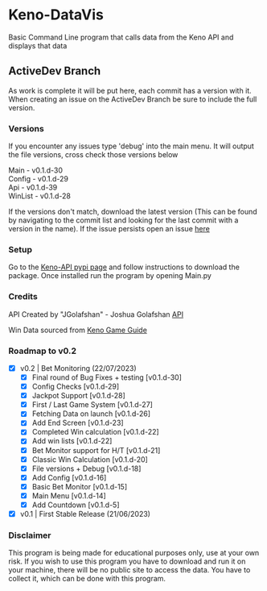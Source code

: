 # Keno-DataVis
Basic Command Line program that calls data from the Keno API and displays that data

## ActiveDev Branch
As work is complete it will be put here, each commit has a version with it.
When creating an issue on the ActiveDev Branch be sure to include the full version.

### Versions
If you encounter any issues type 'debug' into the main menu.
It will output the file versions, cross check those versions below

Main - v0.1.d-30\
Config - v0.1.d-29\
Api - v0.1.d-39\
WinList - v0.1.d-28

If the versions don't match, download the latest version (This can be found by navigating to the commit list and looking for the last commit with a version in the name). If the issue persists open an issue [here](https://github.com/CatotronExists/Keno-DataVis/issues)

### Setup
Go to the [Keno-API pypi page](https://pypi.org/project/kenoAPI/) and follow instructions to download the package.
Once installed run the program by opening Main.py

### Credits
API Created by "JGolafshan" - Joshua Golafshan [API](https://github.com/JGolafshan/keno-api)

Win Data sourced from [Keno Game Guide](https://www.keno.com.au/keno-pdfs/VIC_Game%20Guide.pdf)

### Roadmap to v0.2
- [x] v0.2 | Bet Monitoring (22/07/2023)
  - [x] Final round of Bug Fixes + testing [v0.1.d-30]
  - [x] Config Checks [v0.1.d-29]
  - [x] Jackpot Support [v0.1.d-28]
  - [x] First / Last Game System [v0.1.d-27]
  - [x] Fetching Data on launch [v0.1.d-26]
  - [x] Add End Screen [v0.1.d-23]
  - [x] Completed Win calculation [v0.1.d-22]
  - [x] Add win lists [v0.1.d-22]
  - [x] Bet Monitor support for H/T [v0.1.d-21]
  - [x] Classic Win Calculation [v0.1.d-20]
  - [x] File versions + Debug [v0.1.d-18]
  - [x] Add Config [v0.1.d-16]
  - [x] Basic Bet Monitor [v0.1.d-15]
  - [x] Main Menu [v0.1.d-14]
  - [x] Add Countdown [v0.1.d-5]
- [x] v0.1 | First Stable Release (21/06/2023)

### Disclaimer
This program is being made for educational purposes only, use at your own risk.
If you wish to use this program you have to download and run it on your machine, there will be no public site to access the data. You have to collect it, which can be done with this program.
